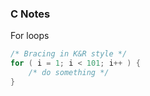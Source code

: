 ### C Notes
For loops

```c
/* Bracing in K&R style */
for ( i = 1; i < 101; i++ ) {
    /* do something */
}
```